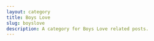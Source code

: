 ```yaml
---
layout: category
title: Boys Love
slug: boyslove
description: A category for Boys Love related posts.
---
```

